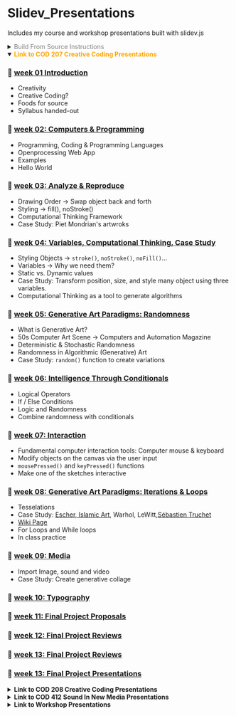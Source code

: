 # Slidev_Presentations

Includes my course and workshop presentations built with slidev.js

<details>
  <summary><span style="color:gray;">Build From Source Instructions</span></summary>

1. Follow the instruction on slidev.js Github page.
2. Create the slideshow using markdown and html.
3. To run preview in real-time locally;
   1. Duplicate the ```template``` folder.
   2. Rename it.
   3. Open it on VS Code.
   4. Open Terminal run ```slidev -o```
   5. Add all images into ```public```folder.
4. To deploy the presentation
   1. If the source files are located in a subfolder under the root, you must set the ```--base``` parameter. This **required** in order to load relevant files and assets properly on a Github page or your custom domain.
   2. Run ```slidev build --base /Name_of_the_Repo/Name_of_the_subfolder/dist/```
   E.g. ```slidev build --base /Slidev_Presentations/OMM_Arduino_Workshop/dist/```
</details>

<details open>
  <summary><b><span style="color:orange;">Link to COD 207 Creative Coding Presentations</span></b></summary>

### 🔗 [week 01 Introduction](https://alptugan.github.io/Slidev_Presentations/week01_cod_207/dist)
- Creativity
- Creative Coding?
- Foods for source
- Syllabus handed-out

### 🔗 [week 02: Computers & Programming](https://alptugan.github.io/Slidev_Presentations/week02_cod_207/dist)
- Programming, Coding & Programming Languages
- Openprocessing Web App
- Examples
- Hello World

### 🔗 [week 03: Analyze & Reproduce](https://alptugan.github.io/Slidev_Presentations/week03_cod_207/dist)
- Drawing Order → Swap object back and forth
- Styling → fill(), noStroke()
- Computational Thinking Framework
- Case Study: Piet Mondrian's artwroks

### 🔗 [week 04: Variables, Computational Thinking, Case Study](https://alptugan.github.io/Slidev_Presentations/week04_cod_207/dist)
- Styling Objects → `stroke()`, `noStroke()`, `noFill()`...
- Variables → Why we need them?
- Static vs. Dynamic values
- Case Study: Transform position, size, and style many object using three variables.
- Computational Thinking as a tool to generate algorithms

### 🔗 [week 05: Generative Art Paradigms: Randomness](https://alptugan.github.io/Slidev_Presentations/week05_cod_207/dist)
- What is Generative Art?
- 50s Computer Art Scene → Computers and Automation Magazine
- Deterministic & Stochastic Randomness
- Randomness in Algorithmic (Generative) Art
- Case Study: `random()` function to create variations

### 🔗 [week 06: Intelligence Through Conditionals](https://alptugan.github.io/Slidev_Presentations/week06_cod_207/dist)
- Logical Operators
- If / Else Conditions
- Logic and Randomness
- Combine randomness with conditionals

### 🔗 [week 07: Interaction](https://alptugan.github.io/Slidev_Presentations/week07_cod_207/dist)
- Fundamental computer interaction tools: Computer mouse & keyboard
- Modify objects on the canvas via the user input
- `mousePressed()` and `keyPressed()` functions
- Make one of the sketches interactive

### 🔗 [week 08: Generative Art Paradigms: Iterations & Loops](https://alptugan.github.io/Slidev_Presentations/week08_cod_207/dist)
- Tesselations
- Case Study: [Escher, Islamic Art](https://mymodernmet.com/tessellation-art/), Warhol, LeWitt,[Sébastien Truchet](https://en.wikipedia.org/wiki/Truchet_tiles) 
- [Wiki Page](https://en.wikipedia.org/wiki/Tessellation)
- For Loops and While loops
- In class practice

### 🔗 [week 09: Media](https://alptugan.github.io/Slidev_Presentations/week09_cod_207/dist)
- Import Image, sound and video
- Case Study: Create generative collage

### 🔗 [week 10: Typography](https://alptugan.github.io/Slidev_Presentations/week10_cod_207/dist)

### 🔗 [week 11: Final Project Proposals](#)

### 🔗 [week 12: Final Project Reviews](#)

### 🔗 [week 13: Final Project Reviews](#)

### 🔗 [week 13: Final Project Presentations](#)

</details>


<details>
  <summary><b>Link to COD 208 Creative Coding Presentations</b></summary>

## week 04: What is Interactivity?
- [week 04 Presentation](https://alptugan.github.io/Slidev_Presentations/week04_cod_208/dist)
- Crawford's three principles for interactivity; Speaking, Listening, Processing
- Levels of interaction. Is the concept of interaction measurement subjective or objective?
- Two actors at least
- Intellectual dignity
- Resembles to Campbell's "controllable systems"

## week 05: Metaphors in Interaction Design
- [week 05 Presentation](https://alptugan.github.io/Slidev_Presentations/week05_cod_208-Metaphors/dist)
- Crawford's 5 Steps to create metaphors
- Why do metaphors crucial in design and coding?
- How do we perceive metaphors?
  - Neuroscience → **Feature Extraction**
  - Edge Detection
  - Pattern Recognition
  - Facial Feature Extraction
- Metaphors in computational environments. 

## week 06: Generative Design Through Pseudo-Intuition
- [week 06 Presentation](https://alptugan.github.io/Slidev_Presentations/week06_cod_208-Generative_Masks/dist)
- Intuiton and Design
- Randomness & Pseudo-randomness 
- Why do people use masks? History, background
- Programming a mask
- Making a generative mask: Implementation of human intuition

## week 07: Machine Learning with ml5.js Library
- [week 07 Presentation](https://alptugan.github.io/Slidev_Presentations/week07_cod_208-ML5_FaceApi/dist/)
- What is Artificial Intelligence (AI)?
- Artificial Narrow Intelligence (ANI), Artificial General Intelligence (AGI), Artificial Super Intelligence (ASI)
- Machine Learning -> ml5 library
- faceApi + Generative Mask mapping.
</details>

<details>
  <summary><b>Link to COD 412 Sound In New Media Presentations</b></summary>

## week 04: Hearing Through Listening
- [week 04 Presentation](https://alptugan.github.io/Slidev_Presentations/week04_cod_412/dist)
- Michel Chion's Listening Modes
- Casual Listening
- Semantic Listening
- Reduced Listening

## week 05: Acoustic Ecology
- [week 05 Presentation](https://alptugan.github.io/Slidev_Presentations/week05_cod_412-Acoustic_Ecology/dist)
- R. Murray Schafer's "World Soundscape Project"
- What is Acoustic Ecology (Ecoacoustics)?
- Soundscape?
  - Keynote
  - Signal
  - Soundmark
- Hi-fi vs. Lo-fi soundscapes?

## week 06: Sound In Films
- [week 06 Presentation](https://alptugan.github.io/Slidev_Presentations/week06_cod_412-Diegetic_Non-Diegetic_Internal-Diegetic/dist)
- Diegetic, Non-diegetic and Internal Diegetic sounds
- Acousmatic experience
- Acoustic Ecology sound classfication notes

## week 07: Sound Art
- [week 07 Presentation](https://alptugan.github.io/Slidev_Presentations/week07_cod_412-SoundArt/dist)
- What is Sound Art?
- Historical figures; Russolo, Cage, Xenakis, Stochausen,...
- Techniques, Tools and Mediums Used in Sound Art
- Effects on society
- Sound artists showcase

</details>

<details>
  <summary><b>Link to Workshop Presentations</b></summary>

[OMM Arduino Workshop](https://alptugan.github.io/Slidev_Presentations/OMM_Arduino_Workshop/dist)
- Creative Coding.
- Microcontrollers (Arduino) in design & art.
- Case Studies.
- Hands in mud → Demonstrations; 
  - Arduino Programming Environment.
  - Blink a led.
  - Control led blinking state.
  - Read data from a photocell.
  - Adjust led light intensity according to photocell input serial data.

  </details>